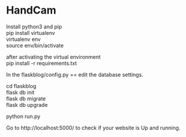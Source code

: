 # HandCam 

Install python3 and pip <br>
pip install virtualenv <br>
virtualenv env <br>
source env/bin/activate <br>

after activating the virtual environment <br>
pip install -r requirements.txt <br>


In the flaskblog/config.py == edit the database settings. <br>

cd flaskblog <br>
flask db init <br>
flask db migrate <br>
flask db upgrade <br>




python run.py <br>


Go to http://localhost:5000/ to check if your website is Up and running. <br>

